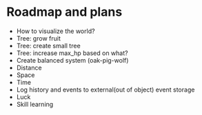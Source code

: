 # Roadmap and plans

* How to visualize the world?
* Tree: grow fruit
* Tree: create small tree
* Tree: increase max_hp based on what?
* Create balanced system (oak-pig-wolf)
* Distance
* Space
* Time
* Log history and events to external(out of object) event storage
* Luck
* Skill learning
